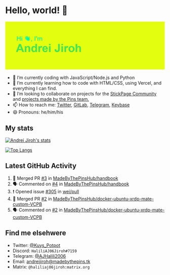# Hello, world! 👋

![](https://raw.githubusercontent.com/AndreiJirohHaliliDev2006/AndreiJirohHaliliDev2006/master/header.png)

- 🔭 I’m currently coding with JavaScript/Node.js and Python
- 🌱 I’m currently learning how to code with HTML/CSS, using Vercel, and everything I can find.
- 👯 I’m looking to collaborate on projects for the [StickPage Community](https://github.com/StickPage-Community) and [projects made by the Pins team.](https://github.com/MadeByThePinsHub)
- 📫 How to reach me: [Twitter](https://twitter.com/Kuys_Potpot), [GitLab](https://www.gitlab.com/AndreiJirohHaliliDev2006), [Telegram](https://t.me/AJHalili2006), [Keybase](https://keybase.io/ajhalilidev06)
- 😄 Pronouns: he/him/his

## My stats

[![Andrei Jiroh's stats](https://gh-readme-stats-thepinsteam.vercel.app/api?username=AndreiJirohHaliliDev2006&count_private=true&include_all_commits=true)](https://github.com/anuraghazra/github-readme-stats)

[![Top Langs](https://gh-readme-stats-thepinsteam.vercel.app/api/top-langs/?username=AndreiJirohHaliliDev2006&layout=compact)](https://github.com/anuraghazra/github-readme-stats)

## Latest GitHub Activity

<!--START_SECTION:activity-->
1. 🎉 Merged PR [#3](https://github.com/MadeByThePinsHub/handbook/pull/3) in [MadeByThePinsHub/handbook](https://github.com/MadeByThePinsHub/handbook)
2. 🗣 Commented on [#4](https://github.com/MadeByThePinsHub/handbook/issues/4) in [MadeByThePinsHub/handbook](https://github.com/MadeByThePinsHub/handbook)
3. ❗️ Opened issue [#305](https://github.com/wei/pull/issues/305) in [wei/pull](https://github.com/wei/pull)
4. 🎉 Merged PR [#2](https://github.com/MadeByThePinsHub/docker-ubuntu-xrdp-mate-custom-VCPB/pull/2) in [MadeByThePinsHub/docker-ubuntu-xrdp-mate-custom-VCPB](https://github.com/MadeByThePinsHub/docker-ubuntu-xrdp-mate-custom-VCPB)
5. 🗣 Commented on [#2](https://github.com/MadeByThePinsHub/docker-ubuntu-xrdp-mate-custom-VCPB/issues/2) in [MadeByThePinsHub/docker-ubuntu-xrdp-mate-custom-VCPB](https://github.com/MadeByThePinsHub/docker-ubuntu-xrdp-mate-custom-VCPB)
<!--END_SECTION:activity-->

## Find me elsehwere

* Twitter: [@Kuys_Potpot](https://twitter.com)
* Discord: `HaliliAJ06Jiroh#7159`
* Telegram: [@AJHalili2006](https://telegram.dog/AJHalili2006)
* Email: <andreijiroh@madebythepins.tk>
* Matrix: `@haliliaj06jiroh:matrix.org`

